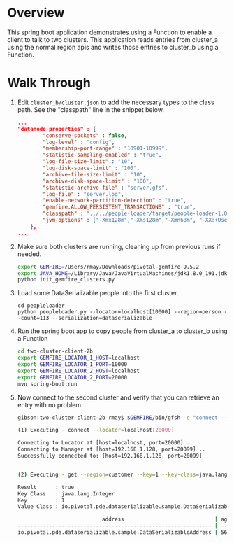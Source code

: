 # Overview

This spring boot application demonstrates using a Function to enable a client to talk to two clusters.  This application reads entries from cluster_a using the normal region apis and writes those entries to cluster_b using a Function.

# Walk Through

1. Edit `cluster_b/cluster.json` to add the necessary types to the class path. See the "classpath" line in the snippet below.

   ```json
   ...   
   "datanode-properties" : {
           "conserve-sockets" : false,
           "log-level" : "config",
           "membership-port-range" : "10901-10999",
           "statistic-sampling-enabled" : "true",
           "log-file-size-limit" : "10",
           "log-disk-space-limit" : "100",
           "archive-file-size-limit" : "10",
           "archive-disk-space-limit" : "100",
           "statistic-archive-file" : "server.gfs",
           "log-file" : "server.log",
           "enable-network-partition-detection" : "true",
           "gemfire.ALLOW_PERSISTENT_TRANSACTIONS" : "true",
           "classpath" : "../../people-loader/target/people-loader-1.0-SNAPSHOT.jar",
           "jvm-options" : ["-Xmx128m","-Xms128m","-Xmn68m", "-XX:+UseConcMarkSweepGC", "-XX:+UseParNewGC", "-XX:CMSInitiatingOccupancyFraction=85"]
       },
   ...
   
   ```

2. Make sure both clusters are running, cleaning up from previous runs if needed.

   ```bash
   export GEMFIRE=/Users/rmay/Downloads/pivotal-gemfire-9.5.2
   export JAVA_HOME=/Library/Java/JavaVirtualMachines/jdk1.8.0_191.jdk/Contents/Home
   python init_gemfire_clusters.py
   ```

3. Load some DataSerializable people into the first cluster.

   ```
   cd peopleloader
   python peopleloader.py --locator=localhost[10000] --region=person --count=113 --serialization=dataserializable
   ```

4. Run the spring boot app to copy people from cluster_a to cluster_b using a Function

   ```bash
   cd two-cluster-client-2b
   export GEMFIRE_LOCATOR_1_HOST=localhost
   export GEMFIRE_LOCATOR_1_PORT=10000
   export GEMFIRE_LOCATOR_2_HOST=localhost
   export GEMFIRE_LOCATOR_2_PORT=20000
   mvn spring-boot:run
   ```

5. Now connect to the second cluster and verify that you can retrieve an entry with no problem.

   ```bash
   gibson:two-cluster-client-2b rmay$ $GEMFIRE/bin/gfsh -e "connect --locator=localhost[20000]" -e "get --region=customer --key=1 --key-class=java.lang.Integer"
   
   (1) Executing - connect --locator=localhost[20000]
   
   Connecting to Locator at [host=localhost, port=20000] ..
   Connecting to Manager at [host=192.168.1.128, port=20099] ..
   Successfully connected to: [host=192.168.1.128, port=20099]
   
   
   (2) Executing - get --region=customer --key=1 --key-class=java.lang.Integer
   
   Result      : true
   Key Class   : java.lang.Integer
   Key         : 1
   Value Class : io.pivotal.pde.dataserializable.sample.DataSerializablePerson
   
                              address                             | age | firstName | gender | id | lastName  | partitionByZipKey | pastAddresses | phone
   -------------------------------------------------------------- | --- | --------- | ------ | -- | --------- | ----------------- | ------------- | --------------------
   io.pivotal.pde.dataserializable.sample.DataSerializableAddress | 56  | Thea      | F      | 1  | Heathcote | 70365|00000001    | a Collection  | (980) 546-4419 x2777
   
   ```

